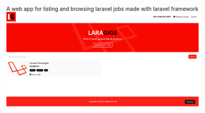A web app for listing and browsing laravel jobs made with laravel framework
![Alt text](jobslist.png)